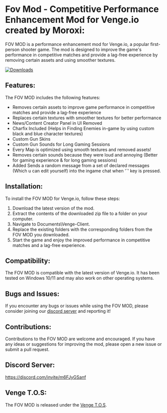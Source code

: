 # Fov Mod - Competitive Performance Enhancement Mod for Venge.io created by Moroxi:

FOV MOD is a performance enhancement mod for Venge.io, a popular first-person shooter game. The mod is designed to improve the game's performance in competitive matches and provide a lag-free experience by removing certain assets and using smoother textures. 

[![Downloads](https://img.shields.io/github/downloads/Moroxi/Fov-Mod/total.svg)](https://github.com/Moroxi/Fov-Mod/releases)

## Features:

The FOV MOD includes the following features:

- Removes certain assets to improve game performance in competitive matches and provide a lag-free experience
- Replaces certain textures with smoother textures for better performance
- News/Content Creator Panel in UI Removed
- Charfix Included (Helps in Finding Enemies in-game by using custom black and blue character textures)
- Custom Gun Skins
- Custom Gun Sounds for Long Gaming Sessions
- Every Map is optimized using smooth textures and removed assets!
- Removes certain sounds because they were loud and annoying (Better for gaming experience & for long gaming sessions)
- Added Sends a random message from a set of declared messages (Which u can edit yourself) into the ingame chat when '`' key is pressed. 


## Installation:

To install the FOV MOD for Venge.io, follow these steps:

1. Download the latest version of the mod.
2. Extract the contents of the downloaded zip file to a folder on your computer.
3. Navigate to Documents\Venge-Client.
4. Replace the existing folders with the corresponding folders from the FOV MOD you downloaded.
5. Start the game and enjoy the improved performance in competitive matches and a lag-free experience.

## Compatibility:

The FOV MOD is compatible with the latest version of Venge.io. It has been tested on Windows 10/11 and may also work on other operating systems.

## Bugs and Issues:

If you encounter any bugs or issues while using the FOV MOD, please consider joining our [discord server](https://discord.com/invite/m6FJyGSanf ) and reporting it!

## Contributions:

Contributions to the FOV MOD are welcome and encouraged. If you have any ideas or suggestions for improving the mod, please open a new issue or submit a pull request.

## Discord Server:

https://discord.com/invite/m6FJyGSanf 

## Venge T.O.S:

The FOV MOD is released under the [Venge T.O.S](https://venge.io/tos.txt). 

